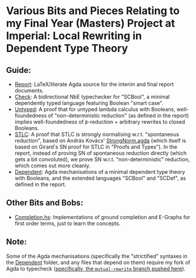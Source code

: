 # Various Bits and Pieces Relating to my Final Year (Masters) Project at Imperial: Local Rewriting in Dependent Type Theory

## Guide:

- [Report](./Report): LaTeX/literate Agda source for the interim and final report documents.
- [Check](./check): A bidirectional NbE typechecker for "SCBool", a minimal dependently typed language featuring Boolean "smart case".
- [Untyped](./Untyped/BoolRw.agda): A proof that for untyped lambda calculus with Booleans, well-foundedness of "non-deterministic reduction" (as defined in the report) implies well-foundedness of `β`-reduction + arbitrary rewrites to closed Booleans.
- [STLC](./STLC): A proof that STLC is strongly normalising w.r.t. "spontaneous reduction", based on András Kovács' [StrongNorm.agda](https://github.com/AndrasKovacs/misc-stuff/blob/master/agda/STLCStrongNorm/StrongNorm.agda) (which itself is based on Girard's SN proof for STLC in "Proofs and Types"). In the report, instead of proving SN of spontaneous reduction directly (which gets a bit convoluted), we prove SN w.r.t. "non-deterministic" reduction, which comes out more cleanly.
- [Dependent](./Dependent): Agda mechanisations of a minimal dependent type theory with Booleans, and the extended languages "SCBool" and "SCDef", as defined in the report.

## Other Bits and Bobs:

- [Completion.hs](./Completion.hs): Implementations of ground completion and E-Graphs for first order terms, just to learn the concepts.

## Note:

Some of the Agda mechanisations (specifically the "strictified" syntaxes in the [Dependent](./Dependent/) folder, and any files that depend on them) require my fork of Agda to typecheck ([specifically, the `mutual-rewrite` branch pushed here](https://github.com/NathanielB123/agda/tree/mutual-rewrite)).
